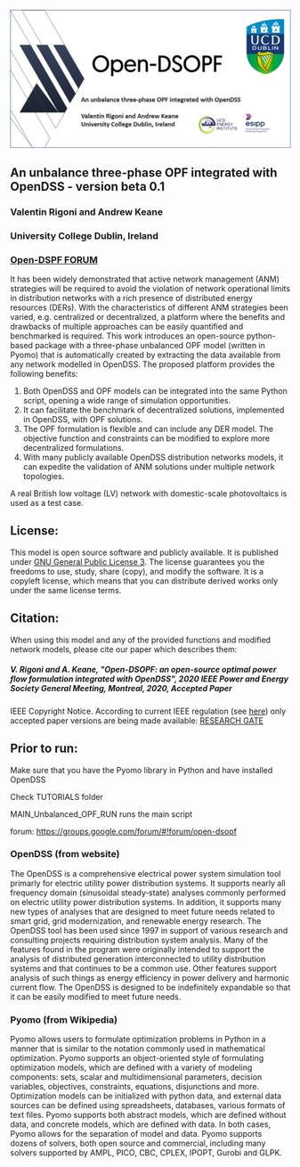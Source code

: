 ![](/Logo.png)

## An unbalance three-phase OPF integrated with OpenDSS - version beta 0.1
### Valentin Rigoni and Andrew Keane 
### University College Dublin, Ireland 
### [Open-DSPF FORUM](https://groups.google.com/forum/#!forum/open-dsopf)


It has been widely demonstrated that active network management (ANM) strategies will be required to avoid the violation of network      operational limits in distribution networks with a rich presence of distributed energy resources (DERs). With the characteristics of     different ANM strategies been varied, e.g. centralized or decentralized, a platform where the benefits and drawbacks of multiple approaches can be easily quantified and benchmarked is required. This work introduces an open-source python-based package with a three-phase unbalanced OPF model (written in Pyomo) that is automatically created by extracting the data available from any network modelled in OpenDSS. The proposed platform provides the following benefits:

1.	Both OpenDSS and OPF models can be integrated into the same Python script, opening a wide range of simulation opportunities.
2.	It can facilitate the benchmark of decentralized solutions, implemented in OpenDSS, with OPF solutions.
3.	The OPF formulation is flexible and can include any DER model. The objective function and constraints can be modified to explore more decentralized formulations.
4.	With many publicly available OpenDSS distribution networks models, it can expedite the validation of ANM solutions under multiple network topologies.

A real British low voltage (LV) network with domestic-scale photovoltaics is used as a test case. 

## License:
This model is open source software and publicly available. It is published under [GNU General Public License 3](http://www.gnu.org/licenses/). The license guarantees you the freedoms to use, study, share (copy), and modify the software. It is a copyleft license, which means that you can distribute derived works only under the same license terms.

## Citation:
When using this model and any of the provided functions and modified network models, please cite our paper which describes them: 
##### V. Rigoni and A. Keane, "Open-DSOPF: an open-source optimal power flow formulation integrated with OpenDSS", 2020 IEEE Power and Energy Society General Meeting, Montreal, 2020, *Accepted Paper*

IEEE Copyright Notice. According to current IEEE regulation (see [here](https://www.ieee.org/publications/rights/index.html#sect1)) only accepted paper versions are being made available: [RESEARCH GATE](https://www.researchgate.net/publication/339377517_Open-DSOPF_an_open-source_optimal_power_flow_formulation_integrated_with_OpenDSS)
    
## Prior to run:
Make sure that you have the Pyomo library in Python and have installed OpenDSS

Check TUTORIALS folder

MAIN_Unbalanced_OPF_RUN runs the main script

forum: https://groups.google.com/forum/#!forum/open-dsopf

### OpenDSS (from website)
The OpenDSS is a comprehensive electrical power system simulation tool primarly for electric utility power distribution systems. It supports nearly all frequency domain (sinusoidal steady‐state) analyses commonly performed on electric utility power distribution systems. In addition, it supports many new types of analyses that are designed to meet future needs related to smart grid, grid modernization, and renewable energy research. The OpenDSS tool has been used since 1997 in support of various research and consulting projects requiring distribution system analysis. Many of the features found in the program were originally intended to support the analysis of distributed generation interconnected to utility distribution systems and that continues to be a common use. Other features support analysis of such things as energy efficiency in power delivery and harmonic current flow. The OpenDSS is designed to be indefinitely expandable so that it can be easily modified to meet future needs.

### Pyomo (from Wikipedia)
Pyomo allows users to formulate optimization problems in Python in a manner that is similar to the notation commonly used in mathematical optimization. Pyomo supports an object-oriented style of formulating optimization models, which are defined with a variety of modeling components: sets, scalar and multidimensional parameters, decision variables, objectives, constraints, equations, disjunctions and more. Optimization models can be initialized with python data, and external data sources can be defined using spreadsheets, databases, various formats of text files. Pyomo supports both abstract models, which are defined without data, and concrete models, which are defined with data. In both cases, Pyomo allows for the separation of model and data.
Pyomo supports dozens of solvers, both open source and commercial, including many solvers supported by AMPL, PICO, CBC, CPLEX, IPOPT, Gurobi and GLPK. 
